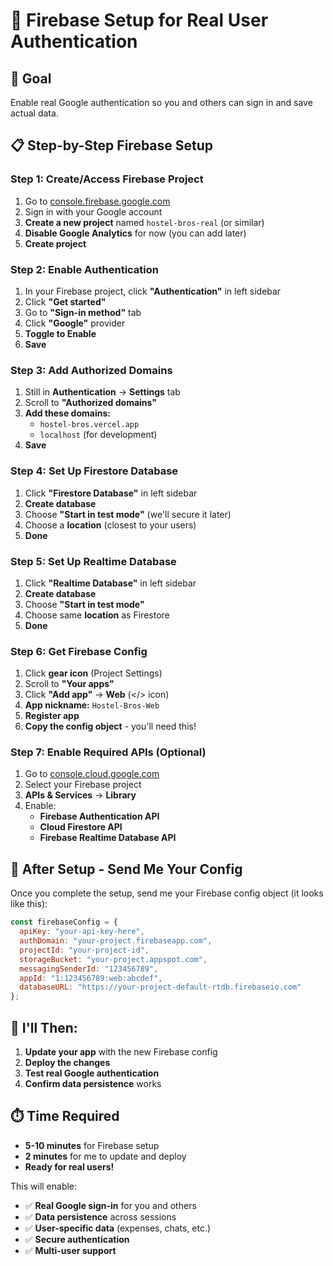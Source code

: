 # 🔧 Firebase Setup for Real User Authentication

## 🎯 Goal
Enable real Google authentication so you and others can sign in and save actual data.

## 📋 Step-by-Step Firebase Setup

### **Step 1: Create/Access Firebase Project**
1. Go to [console.firebase.google.com](https://console.firebase.google.com)
2. Sign in with your Google account
3. **Create a new project** named `hostel-bros-real` (or similar)
4. **Disable Google Analytics** for now (you can add later)
5. **Create project**

### **Step 2: Enable Authentication**
1. In your Firebase project, click **"Authentication"** in left sidebar
2. Click **"Get started"**
3. Go to **"Sign-in method"** tab
4. Click **"Google"** provider
5. **Toggle to Enable**
6. **Save**

### **Step 3: Add Authorized Domains**
1. Still in **Authentication** → **Settings** tab
2. Scroll to **"Authorized domains"**
3. **Add these domains:**
   - `hostel-bros.vercel.app`
   - `localhost` (for development)
4. **Save**

### **Step 4: Set Up Firestore Database**
1. Click **"Firestore Database"** in left sidebar
2. **Create database**
3. Choose **"Start in test mode"** (we'll secure it later)
4. Choose a **location** (closest to your users)
5. **Done**

### **Step 5: Set Up Realtime Database**
1. Click **"Realtime Database"** in left sidebar
2. **Create database**
3. Choose **"Start in test mode"**
4. Choose same **location** as Firestore
5. **Done**

### **Step 6: Get Firebase Config**
1. Click **gear icon** (Project Settings)
2. Scroll to **"Your apps"**
3. Click **"Add app"** → **Web** (</> icon)
4. **App nickname:** `Hostel-Bros-Web`
5. **Register app**
6. **Copy the config object** - you'll need this!

### **Step 7: Enable Required APIs (Optional)**
1. Go to [console.cloud.google.com](https://console.cloud.google.com)
2. Select your Firebase project
3. **APIs & Services** → **Library**
4. Enable:
   - **Firebase Authentication API**
   - **Cloud Firestore API**
   - **Firebase Realtime Database API**

## 📝 After Setup - Send Me Your Config

Once you complete the setup, send me your Firebase config object (it looks like this):

```javascript
const firebaseConfig = {
  apiKey: "your-api-key-here",
  authDomain: "your-project.firebaseapp.com",
  projectId: "your-project-id",
  storageBucket: "your-project.appspot.com",
  messagingSenderId: "123456789",
  appId: "1:123456789:web:abcdef",
  databaseURL: "https://your-project-default-rtdb.firebaseio.com"
};
```

## 🚀 I'll Then:
1. **Update your app** with the new Firebase config
2. **Deploy the changes**
3. **Test real Google authentication**
4. **Confirm data persistence** works

## ⏱️ Time Required
- **5-10 minutes** for Firebase setup
- **2 minutes** for me to update and deploy
- **Ready for real users!**

This will enable:
- ✅ **Real Google sign-in** for you and others
- ✅ **Data persistence** across sessions
- ✅ **User-specific data** (expenses, chats, etc.)
- ✅ **Secure authentication**
- ✅ **Multi-user support**